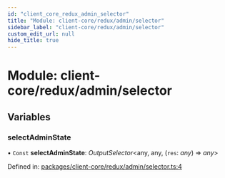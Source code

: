 ```yaml
---
id: "client_core_redux_admin_selector"
title: "Module: client-core/redux/admin/selector"
sidebar_label: "client-core/redux/admin/selector"
custom_edit_url: null
hide_title: true
---
```


# Module: client-core/redux/admin/selector

## Variables

### selectAdminState

• `Const` **selectAdminState**: *OutputSelector*<any, any, (`res`: *any*) => *any*\>

Defined in: [packages/client-core/redux/admin/selector.ts:4](https://github.com/xr3ngine/xr3ngine/blob/9d253dc38/packages/client-core/redux/admin/selector.ts#L4)
